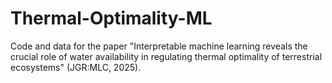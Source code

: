 # Thermal-Optimality-ML
Code and data for the paper "Interpretable machine learning reveals the crucial role of water availability in regulating thermal optimality of terrestrial ecosystems" (JGR:MLC, 2025).
